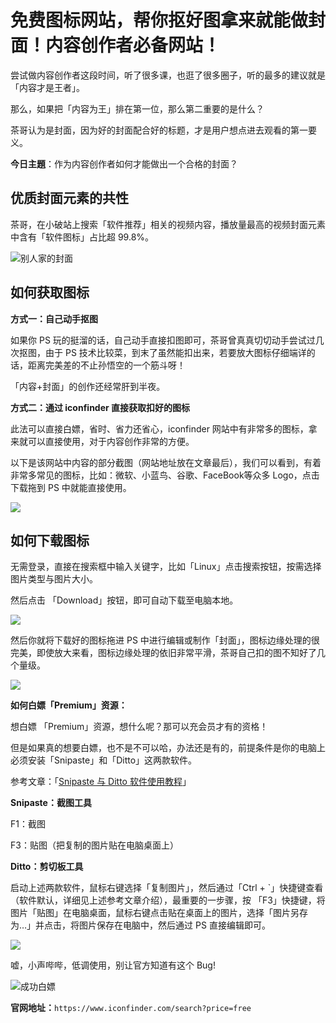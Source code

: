 # 免费图标网站，帮你抠好图拿来就能做封面！内容创作者必备网站！ 

尝试做内容创作者这段时间，听了很多课，也逛了很多圈子，听的最多的建议就是「内容才是王者」。

那么，如果把「内容为王」排在第一位，那么第二重要的是什么？

茶哥认为是封面，因为好的封面配合好的标题，才是用户想点进去观看的第一要义。

**今日主題**：作为内容创作者如何才能做出一个合格的封面？

## 优质封面元素的共性

茶哥，在小破站上搜索「软件推荐」相关的视频内容，播放量最高的视频封面元素中含有「软件图标」占比超 99.8%。

![别人家的封面](https://hediancha-1312143060.cos.ap-shanghai.myqcloud.com/202306282252935.png)

## 如何获取图标

**方式一：自己动手抠图**

如果你 PS 玩的挺溜的话，自己动手直接扣图即可，茶哥曾真真切切动手尝试过几次抠图，由于 PS 技术比较菜，到末了虽然能扣出来，若要放大图标仔细端详的话，距离完美差的不止孙悟空的一个筋斗呀！

「内容+封面」的创作还经常肝到半夜。

**方式二：通过 iconfinder 直接获取扣好的图标**

此法可以直接白嫖，省时、省力还省心，iconfinder 网站中有非常多的图标，拿来就可以直接使用，对于内容创作非常的方便。

以下是该网站中内容的部分截图（网站地址放在文章最后），我们可以看到，有着非常多常见的图标，比如：微软、小蓝鸟、谷歌、FaceBook等众多 Logo，点击下载拖到 PS 中就能直接使用。

![](https://hediancha-1312143060.cos.ap-shanghai.myqcloud.com/202306282252083.png)

## 如何下载图标

无需登录，直接在搜索框中输入关键字，比如「Linux」点击搜索按钮，按需选择图片类型与图片大小。

然后点击 「Download」按钮，即可自动下载至电脑本地。

![](https://hediancha-1312143060.cos.ap-shanghai.myqcloud.com/202306282252111.png)

然后你就将下载好的图标拖进 PS 中进行编辑或制作「封面」，图标边缘处理的很完美，即使放大来看，图标边缘处理的依旧非常平滑，茶哥自己扣的图不知好了几个量级。

![](https://hediancha-1312143060.cos.ap-shanghai.myqcloud.com/202306282252613.png)

**如何白嫖「Premium」资源：**

想白嫖 「Premium」资源，想什么呢？那可以充会员才有的资格！

但是如果真的想要白嫖，也不是不可以哈，办法还是有的，前提条件是你的电脑上必须安装「Snipaste」和「Ditto」这两款软件。

参考文章：「[Snipaste 与 Ditto 软件使用教程](https://mp.weixin.qq.com/s?__biz=MzI3NzcwOTY4MQ==&mid=2247485099&idx=1&sn=44baffbafac7f01ae4de5b71cc34cd81&chksm=eb6350b5dc14d9a3fbd511dae8a8bfbf4251b820bae8850bdf2b994fc26e10272b22c720aa18&token=1580498622&lang=zh_CN#rd)」

**Snipaste：截图工具**

F1：截图

F3：贴图（把复制的图片贴在电脑桌面上）

**Ditto：剪切板工具**

启动上述两款软件，鼠标右键选择「复制图片」，然后通过「Ctrl + `」快捷键查看（软件默认，详细见上述参考文章介绍），最重要的一步骤，按 「F3」快捷键，将图片「贴图」在电脑桌面，鼠标右键点击贴在桌面上的图片，选择「图片另存为…」并点击，将图片保存在电脑中，然后通过 PS 直接编辑即可。

![](https://hediancha-1312143060.cos.ap-shanghai.myqcloud.com/202306282252724.png)

嘘，小声哔哔，低调使用，别让官方知道有这个 Bug!

![成功白嫖](https://hediancha-1312143060.cos.ap-shanghai.myqcloud.com/202306282252172.png)

**官网地址：**`https://www.iconfinder.com/search?price=free`

